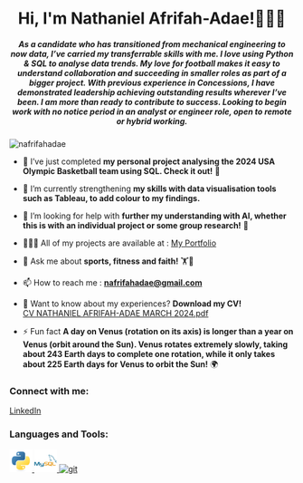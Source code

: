 <h1 align="center">Hi, I'm Nathaniel Afrifah-Adae!👨🏾‍💻</h1>
<h5 align="center">As a candidate who has transitioned from mechanical engineering to now data, I’ve carried my transferrable skills with me. I love using Python & SQL to analyse data trends. My love for football makes it easy to understand collaboration and succeeding in smaller roles as part of a bigger project. With previous experience in Concessions, I have demonstrated leadership achieving outstanding results wherever I’ve been. I am more than ready to contribute to success. 
Looking to begin work with no notice period in an analyst or engineer role, open to remote or hybrid working.</h5>

<p align="left"> <img src="https://komarev.com/ghpvc/?username=nafrifahadae&label=Profile%20views&color=0e75b6&style=flat" alt="nafrifahadae" /> </p>

- 🔧 I’ve just completed **my personal project analysing the 2024 USA Olympic Basketball team using SQL. Check it out!** 🏀

- 🧠 I’m currently strengthening **my skills with data visualisation tools such as Tableau, to add colour to my findings.** 

- 🤝 I’m looking for help with **further my understanding with AI, whether this is with an individual project or some group research!** 🦾

- 👨🏾‍🔧 All of my projects are available at : <a href="https://nathaniel-afrifah-adae.netlify.app" target="_blank">My Portfolio</a>

- 💬 Ask me about **sports, fitness and faith!** 🏋️🙏

- 📫 How to reach me : **nafrifahadae@gmail.com**

- 📄 Want to know about my experiences? **Download my CV!** <br> <a href="CV NATHANIEL AFRIFAH-ADAE MAR 2024.pdf">CV NATHANIEL AFRIFAH-ADAE MARCH 2024.pdf</a>
  

- ⚡ Fun fact **A day on Venus (rotation on its axis) is longer than a year on Venus (orbit around the Sun). Venus rotates extremely slowly, taking about 243 Earth days to complete one rotation, while it only takes about 225 Earth days for Venus to orbit the Sun!** 🌍

<h3 align="left">Connect with me:</h3>
<p align="left">
  <a href="https://www.linkedin.com/in/nathaniel-afrifah-adae" target="_blank" title="Let's connect on LinkedIn">LinkedIn </a>
</p>

<h3 align="left">Languages and Tools:</h3>
<p align="left"> 
<a href="https://www.python.org" target="_blank" rel="noreferrer"> <img src="https://raw.githubusercontent.com/devicons/devicon/master/icons/python/python-original.svg" alt="python" width="40" height="40"/> </a> 
<a href="https://www.mysql.com/" target="_blank" rel="noreferrer"><img src="https://raw.githubusercontent.com/devicons/devicon/master/icons/mysql/mysql-original-wordmark.svg" alt="mysql" width="40" height="40"/> </a>
<a href="https://git-scm.com/" target="_blank" rel="noreferrer"> <img src="https://www.vectorlogo.zone/logos/git-scm/git-scm-icon.svg" alt="git" width="40" height="40"/></a></p>
